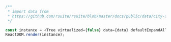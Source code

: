 <!--start-code-->

```js
/**
 * import data from
 * https://github.com/rsuite/rsuite/blob/master/docs/public/data/city-simplified.json
 */

const instance = <Tree virtualized={false} data={data} defaultExpandAll />;
ReactDOM.render(instance);
```

<!--end-code-->
